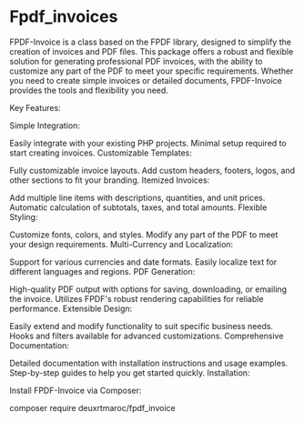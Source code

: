 <h1>Fpdf_invoices</h1>

<p>

FPDF-Invoice is a class based on the FPDF library, designed to simplify the creation of invoices and PDF files. This package offers a robust and flexible solution for generating professional PDF invoices, with the ability to customize any part of the PDF to meet your specific requirements. Whether you need to create simple invoices or detailed documents, FPDF-Invoice provides the tools and flexibility you need.

Key Features:

Simple Integration:

Easily integrate with your existing PHP projects.
Minimal setup required to start creating invoices.
Customizable Templates:

Fully customizable invoice layouts.
Add custom headers, footers, logos, and other sections to fit your branding.
Itemized Invoices:

Add multiple line items with descriptions, quantities, and unit prices.
Automatic calculation of subtotals, taxes, and total amounts.
Flexible Styling:

Customize fonts, colors, and styles.
Modify any part of the PDF to meet your design requirements.
Multi-Currency and Localization:

Support for various currencies and date formats.
Easily localize text for different languages and regions.
PDF Generation:

High-quality PDF output with options for saving, downloading, or emailing the invoice.
Utilizes FPDF's robust rendering capabilities for reliable performance.
Extensible Design:

Easily extend and modify functionality to suit specific business needs.
Hooks and filters available for advanced customizations.
Comprehensive Documentation:

Detailed documentation with installation instructions and usage examples.
Step-by-step guides to help you get started quickly.
Installation:

Install FPDF-Invoice via Composer:

composer require deuxrtmaroc/fpdf_invoice

</p>

